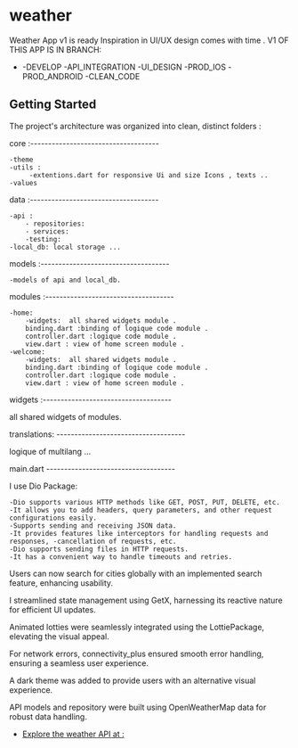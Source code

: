 


# weather

Weather App v1 is ready Inspiration in UI/UX design comes with time .
V1 OF THIS APP IS IN BRANCH:
  *  -DEVELOP
    -API_INTEGRATION
    -UI_DESIGN
    -PROD_IOS
    -PROD_ANDROID
    -CLEAN_CODE
## Getting Started

The project's architecture was organized into clean, distinct folders :  

core :------------------------------------

    -theme
    -utils : 
         -extentions.dart for responsive Ui and size Icons , texts ..
    -values

data :------------------------------------

    -api : 
        - repositories:
        - services:
        -testing:
    -local_db: local storage ... 

models :------------------------------------

    -models of api and local_db.

modules :------------------------------------

    -home: 
        -widgets:  all shared widgets module .
        binding.dart :binding of logique code module .
        controller.dart :logique code module .
        view.dart : view of home screen module .
    -welcome: 
        -widgets:  all shared widgets module .
        binding.dart :binding of logique code module .
        controller.dart :logique code module .
        view.dart : view of home screen module .

widgets :------------------------------------

   all shared widgets of modules.

translations: ------------------------------------

   logique of multilang ... 

   main.dart   ------------------------------------

I use Dio Package:

    -Dio supports various HTTP methods like GET, POST, PUT, DELETE, etc.
    -It allows you to add headers, query parameters, and other request configurations easily.
    -Supports sending and receiving JSON data.
    -It provides features like interceptors for handling requests and responses, -cancellation of requests, etc.
    -Dio supports sending files in HTTP requests.
    -It has a convenient way to handle timeouts and retries.



Users can now search for cities globally with an implemented search feature, enhancing usability.

I streamlined state management using GetX, harnessing its reactive nature for efficient UI updates.

Animated lotties were seamlessly integrated using the LottiePackage, elevating the visual appeal.

For network errors, connectivity_plus ensured smooth error handling, ensuring a seamless user experience.



A dark theme was added to provide users with an alternative visual experience.



API models and repository were built using OpenWeatherMap data for robust data handling.

- [Explore the weather API at : ](https://openweathermap.org/api)
 
